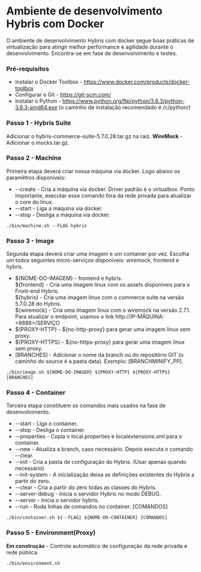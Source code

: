 # Ambiente de desenvolvimento Hybris com Docker
O ambiente de desenvolvimento Hybris com docker segue boas práticas de virtualização para atingir melhor performance e agilidade durante o desenvolvimento.
Encontra-se em fase de desenvolvimento e testes.

### Pré-requisitos
- Instalar o Docker Toolbox - https://www.docker.com/products/docker-toolbox
- Configurar o Git - https://git-scm.com/
- Instalar o Python - https://www.python.org/ftp/python/3.6.3/python-3.6.3-amd64.exe (o caminho de instalação recomendado é /c/python/)

### Passo 1 - Hybris Suite
Adicionar o hybris-commerce-suite-5.7.0.28.tar.gz na raiz.
**WireMock** - Adicionar o mocks.tar.gz.
### Passo 2 - Machine
Primeira etapa deverá criar nossa máquina via docker. Logo abaixo os paramêtros disponíveis:

* --create - Cria a máquina via docker. Driver padrão é o virtualbox. Ponto Importante, executar esse comando fora da rede privada para atualizar o core do linux.
* --start - Liga a máquina via docker.
* --stop - Desliga a máquina via docker.

```
./bin/machine.sh --FLAG hybris
```

### Passo 3 - Image
Segunda etapa deverá criar uma imagem e um container por vez. Escolha um todos seguintes micro-serviços disponíveis: wiremock, frontend e hybris.

* ${NOME-DO-IMAGEM} - frontend e hybris.<br />
${frontend} - Cria uma imagem linux com os assets disponíveis para o Front-end Hybris.<br />
${hybris} - Cria uma imagem linux com o commerce suite na versão 5.7.0.28 do Hybris.<br />
${wiremock} - Cria uma imagem linux com o wiremock na versão 2.7.1. Para atualizar o endpoint, usamos o link http://IP-MÁQUINA:<8888>/SERVIÇO <br />
* ${PROXY-HTTP} - ${no-http-proxy} para gerar uma imagem linux sem proxy.
* ${PROXY-HTTPS} - ${no-https-proxy} para gerar uma imagem linux sem proxy.
* [BRANCHES] - Adicionar o nome da branch ou do repositório GIT (o caminho do source é a pasta data). Exemplo: [BRANCHMINIFY_PP].

```
./bin/image.sh ${NOME-DO-IMAGEM} ${PROXY-HTTP} ${PROXY-HTTPS} [BRANCHES]
```

### Passo 4 - Container
Terceira etapa constituem os comandos mais usados na fase de desenvolvimento.
* --start - Liga o container.
* --stop - Desliga o container.
* --properties - Copia o local.properties e localextensions.xml para o container.
* --new - Atualiza a branch, caso necessário. Depois executa o comando --clear.
* --init - Cria a pasta de configuração do Hybris. (Usar apenas quando necessário)
* --init-system - A inicialização deixa as definições existentes do Hybris a partir do zero.
* --clear - Cria a partir do zero todas as classes do Hybris.
* --server-debug - Inicia o servidor Hybris no modo DEBUG.
* --server - Inicia o servidor hybris.
* --run - Roda linhas de comandos no container. [COMANDOS]

```
./bin/container.sh ${--FLAG} ${NOME-DO-CONTAINER} [COMANDOS]
```

### Passo 5 - Environment(Proxy)
**Em construção** - Controle automático de configuração da rede privada e rede pública.
```
./bin/environment.sh
```